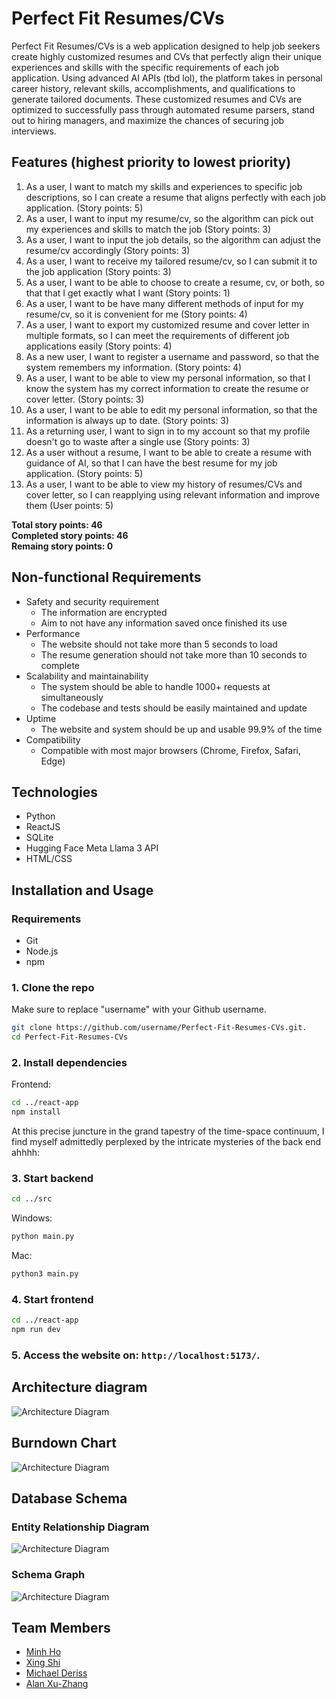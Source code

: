 # Perfect Fit Resumes/CVs
Perfect Fit Resumes/CVs is a web application designed to help job seekers create highly customized resumes and CVs that perfectly align their unique experiences and skills with the specific requirements of each job application. Using advanced AI APIs (tbd lol), the platform takes in personal career history, relevant skills, accomplishments, and qualifications to generate tailored documents. These customized resumes and CVs are optimized to successfully pass through automated resume parsers, stand out to hiring managers, and maximize the chances of securing job interviews. 

<!-- ## Usage
1. Go in folder src, run the test.py 
```bash
python3 main.py
```
2. go in folder react-app, run
```bash
npm run dev
```
3. go in browser using link: http://localhost:5173/ -->

## Features (highest priority to lowest priority)
1. As a user, I want to match my skills and experiences to specific job descriptions, so I can create a resume that aligns perfectly with each job application. (Story points: 5)
2. As a user, I want to input my resume/cv, so the algorithm can pick out my experiences and skills to match the job (Story points: 3)
3. As a user, I want to input the job details, so the algorithm can adjust the resume/cv accordingly (Story points: 3)
4. As a user, I want to receive my tailored resume/cv, so I can submit it to the job application (Story points: 3)
5. As a user, I want to be able to choose to create a resume, cv, or both, so that that I get exactly what I want (Story points: 1)
6. As a user, I want to be have many different methods of input for my resume/cv, so it is convenient for me (Story points: 4)
7. As a user, I want to export my customized resume and cover letter in multiple formats, so I can meet the requirements of different job applications easily (Story points: 4)
8. As a new user, I want to register a username and password, so that the system remembers my information. (Story points: 4)
9. As a user, I want to be able to view my personal information, so that I know the system has my correct information to create the resume or cover letter. (Story points: 3)
10. As a user, I want to be able to edit my personal information, so that the information is always up to date. (Story points: 3)
11. As a returning user, I want to sign in to my account so that my profile doesn't go to waste after a single use (Story points: 3)
12. As a user without a resume, I want to be able to create a resume with guidance of AI, so that I can have the best resume for my job application. (Story points: 5)
13. As a user, I want to be able to view my history of resumes/CVs and cover letter, so I can reapplying using relevant information and improve them (User points: 5)

**Total story points: 46**<br>
**Completed story points: 46**<br>
**Remaing story points: 0**<br>

## Non-functional Requirements
- Safety and security requirement
    - The information are encrypted
    - Aim to not have any information saved once finished its use
- Performance
    - The website should not take more than 5 seconds to load
    - The resume generation should not take more than 10 seconds to complete
- Scalability and maintainability
    - The system should be able to handle 1000+ requests at simultaneously
    - The codebase and tests should be easily maintained and update
- Uptime
    - The website and system should be up and usable 99.9% of the time
- Compatibility
    - Compatible with most major browsers (Chrome, Firefox, Safari, Edge)

## Technologies
* Python
* ReactJS
* SQLite
* Hugging Face Meta Llama 3 API
* HTML/CSS

## Installation and Usage

### Requirements
- Git
- Node.js
- npm

### 1. Clone the repo
Make sure to replace "username" with your Github username. 
```bash
git clone https://github.com/username/Perfect-Fit-Resumes-CVs.git.
cd Perfect-Fit-Resumes-CVs
```

### 2. Install dependencies
Frontend:
```bash
cd ../react-app
npm install
```

At this precise juncture in the grand tapestry of the time-space continuum, I find myself admittedly perplexed by the intricate mysteries of the back end ahhhh:

### 3. Start backend
```bash
cd ../src
```

Windows:
```bash
python main.py
```

Mac:
```bash
python3 main.py
```

### 4. Start frontend
```bash
cd ../react-app
npm run dev
```

### 5. Access the website on: `http://localhost:5173/`.

## Architecture diagram
![Architecture Diagram](/Burndown/cs179karchitecture.jpg)

## Burndown Chart
![Architecture Diagram](/Burndown/BDC0826.png)

## Database Schema
### Entity Relationship Diagram
![Architecture Diagram](/Burndown/ERD0821.png)
### Schema Graph
![Architecture Diagram](/Burndown/schema0822.png)

## Team Members
* [Minh Ho](https://github.com/mnvho)
* [Xing Shi](https://github.com/xing-coder)
* [Michael Deriss](https://github.com/MichaelJDeriss)
* [Alan Xu-Zhang](https://github.com/Beodrag)
